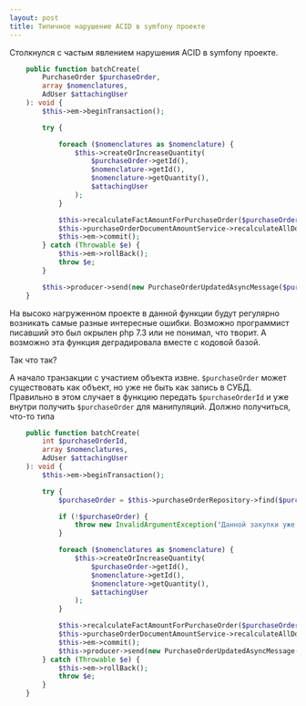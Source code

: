 ```yaml
---
layout: post
title: Типичное нарушение ACID в symfony проекте
---
```


Столкнулся с частым явлением нарушения ACID в symfony проекте.

```php
    public function batchCreate(
        PurchaseOrder $purchaseOrder,
        array $nomenclatures,
        AdUser $attachingUser
    ): void {
        $this->em->beginTransaction();

        try {

            foreach ($nomenclatures as $nomenclature) {
                $this->createOrIncreaseQuantity(
                    $purchaseOrder->getId(),
                    $nomenclature->getId(),
                    $nomenclature->getQuantity(),
                    $attachingUser
                );
            }

            $this->recalculateFactAmountForPurchaseOrder($purchaseOrder->getId());
            $this->purchaseOrderDocumentAmountService->recalculateAllDocumentWithOutDiscrepancy($purchaseOrder);
            $this->em->commit();
        } catch (Throwable $e) {
            $this->em->rollBack();
            throw $e;
        }

        $this->producer->send(new PurchaseOrderUpdatedAsyncMessage($purchaseOrder->getId()), $purchaseOrder->getGuid());
    }
```

На высоко нагруженном проекте в данной функции будут регулярно возникать самые разные интересные ошибки.
Возможно программист писавший это был окрылен php 7.3 или не понимал, что творит. 
А возможно эта функция деградировала вместе с кодовой базой. 

Так что так?

А начало транзакции с участием объекта извне. `$purchaseOrder` может существовать как объект, но уже не быть как запись в СУБД.
Правильно в этом случает в функцию передать `$purchaseOrderId` и уже внутри получить `$purchaseOrder` для манипуляций.
Должно получиться, что-то типа

```php
    public function batchCreate(
        int $purchaseOrderId,
        array $nomenclatures,
        AdUser $attachingUser
    ): void {
        $this->em->beginTransaction();

        try {
            $purchaseOrder = $this->purchaseOrderRepository->find($purchaseOrderId);

            if (!$purchaseOrder) {
                throw new InvalidArgumentException("Данной закупки уже нет");
            }

            foreach ($nomenclatures as $nomenclature) {
                $this->createOrIncreaseQuantity(
                    $purchaseOrder->getId(),
                    $nomenclature->getId(),
                    $nomenclature->getQuantity(),
                    $attachingUser
                );
            }

            $this->recalculateFactAmountForPurchaseOrder($purchaseOrder->getId());
            $this->purchaseOrderDocumentAmountService->recalculateAllDocumentWithOutDiscrepancy($purchaseOrder);
            $this->em->commit();
            $this->producer->send(new PurchaseOrderUpdatedAsyncMessage($purchaseOrder->getId()), $purchaseOrder->getGuid());
        } catch (Throwable $e) {
            $this->em->rollBack();
            throw $e;
        }
    }
```

